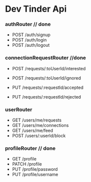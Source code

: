 # Dev Tinder Api

### authRouter // done

- POST /auth/signup
- POST /auth/login
- POST /auth/logout

### connectionRequestRouter //done

- POST /requests/:toUserId/interested
- POST /requests/:toUserId/ignored

- PUT /requests/:requestId/accepted
- PUT /requests/:requestId/rejected

### userRouter

- GET /users/me/requests
- GET /users/me/connections
- GET /users/me/feed
- POST /users/:userId/block

### profileRouter // done

- GET /profile
- PATCH /profile
- PUT /profile/password
- PUT /profile/username
